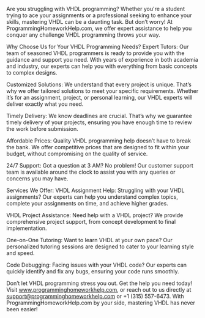 Are you struggling with VHDL programming? Whether you're a student trying to ace your assignments or a professional seeking to enhance your skills, mastering VHDL can be a daunting task. But don’t worry! At ProgrammingHomeworkHelp.com, we offer expert assistance to help you conquer any challenge VHDL programming throws your way.

Why Choose Us for Your VHDL Programming Needs?
Expert Tutors: Our team of seasoned VHDL programmers is ready to provide you with the guidance and support you need. With years of experience in both academia and industry, our experts can help you with everything from basic concepts to complex designs.

Customized Solutions: We understand that every project is unique. That’s why we offer tailored solutions to meet your specific requirements. Whether it’s for an assignment, project, or personal learning, our VHDL experts will deliver exactly what you need.

Timely Delivery: We know deadlines are crucial. That’s why we guarantee timely delivery of your projects, ensuring you have enough time to review the work before submission.

Affordable Prices: Quality VHDL programming help doesn’t have to break the bank. We offer competitive prices that are designed to fit within your budget, without compromising on the quality of service.

24/7 Support: Got a question at 3 AM? No problem! Our customer support team is available around the clock to assist you with any queries or concerns you may have.

Services We Offer:
VHDL Assignment Help: Struggling with your VHDL assignments? Our experts can help you understand complex topics, complete your assignments on time, and achieve higher grades.

VHDL Project Assistance: Need help with a VHDL project? We provide comprehensive project support, from concept development to final implementation.

One-on-One Tutoring: Want to learn VHDL at your own pace? Our personalized tutoring sessions are designed to cater to your learning style and speed.

Code Debugging: Facing issues with your VHDL code? Our experts can quickly identify and fix any bugs, ensuring your code runs smoothly.

Don’t let VHDL programming stress you out. Get the help you need today! Visit www.programminghomeworkhelp.com, or reach out to us directly at support@programminghomeworkhelp.com or +1 (315) 557-6473. With ProgrammingHomeworkHelp.com by your side, mastering VHDL has never been easier!
